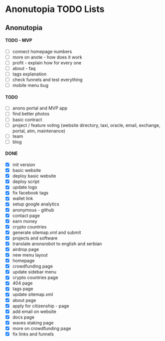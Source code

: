 # Anonutopia TODO Lists

## Anonutopia

#### TODO - MVP

- [ ] connect homepage numbers
- [ ] more on anote - how does it work
- [ ] profit - explain how for every one
- [ ] about - faq
- [ ] tags explanation
- [ ] check funnels and test everything
- [ ] mobile menu bug

#### TODO

- [ ] anons portal and MVP app
- [ ] find better photos
- [ ] basic contract
- [ ] project / feature voting (website directory, taxi, oracle, email, exchange, portal, atm, maintenance)
- [ ] team
- [ ] blog

#### DONE

- [x] init version
- [x] basic website
- [x] deploy basic website
- [x] deploy script
- [x] update logo
- [x] fix facebook tags
- [x] wallet link
- [x] setup google analytics
- [x] anonymous - github
- [x] contact page
- [x] earn money
- [x] crypto countries
- [x] generate sitemap.xml and submit
- [x] projects and software
- [x] translate anonsrobot to english and serbian
- [x] airdrop page
- [x] new menu layout
- [x] homepage
- [x] crowdfunding page
- [x] update sidebar menu
- [x] crypto countries page
- [x] 404 page
- [x] tags page
- [x] update sitemap.xml
- [x] about page
- [x] apply for citizenship - page
- [x] add email on website
- [x] docs page
- [x] waves staking page
- [x] more on crowdfunding page
- [x] fix links and funnels
